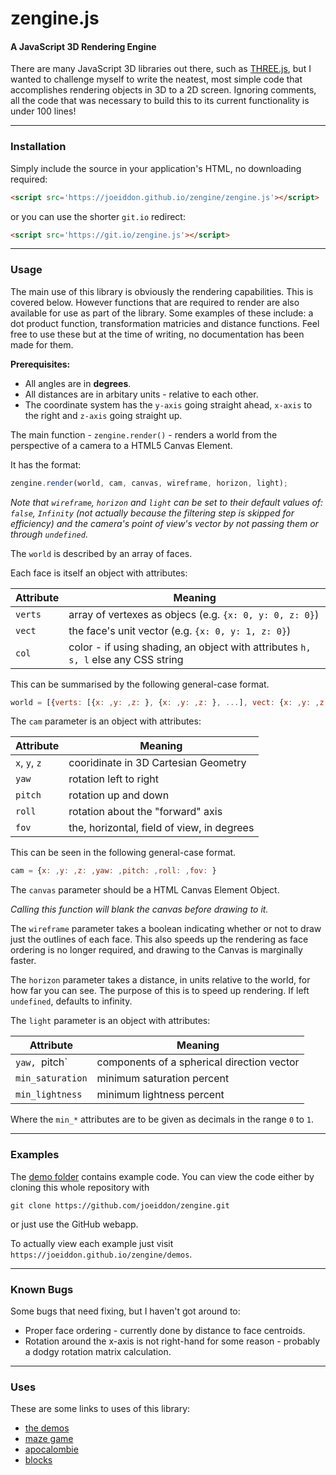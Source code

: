 zengine.js
==========

#### A JavaScript 3D Rendering Engine

There are many JavaScript 3D libraries out there, such as [THREE.js](https://threejs.org/), but I wanted to challenge myself to write the neatest, most simple code that accomplishes rendering objects in 3D to a 2D screen. Ignoring comments, all the code that was necessary to build this to its current functionality is under 100 lines!

---

### Installation

Simply include the source in your application's HTML, no downloading required:

```html
<script src='https://joeiddon.github.io/zengine/zengine.js'></script>
```

or you can use the shorter `git.io` redirect:

```html
<script src='https://git.io/zengine.js'></script>
```

---

### Usage

The main use of this library is obviously the rendering capabilities. This is covered below. However functions that are required to render are also available for use as part of the library. Some examples of these include: a dot product function, transformation matricies and distance functions. Feel free to use these but at the time of writing, no documentation has been made for them.

**Prerequisites:**

- All angles are in **degrees**.
- All distances are in arbitary units - relative to each other.
- The coordinate system has the `y-axis` going straight ahead, `x-axis` to the right and `z-axis` going straight up.

The main function - `zengine.render()` - renders a world from the perspective of a camera to a HTML5 Canvas Element.

It has the format:

```javascript
zengine.render(world, cam, canvas, wireframe, horizon, light);
```

*Note that `wireframe`, `horizon` and `light` can be set to their default values of: `false`, `Infinity` (not actually because the filtering step is skipped for efficiency) and the camera's point of view's vector by not passing them or through `undefined`*.

The `world` is described by an array of faces.

Each face is itself an object with attributes:

Attribute  | Meaning
---------- | -------------------------------------
`verts`    | array of vertexes as objecs (e.g. `{x: 0, y: 0, z: 0}`)
`vect`     | the face's unit vector (e.g. `{x: 0, y: 1, z: 0}`)
`col`      | color - if using shading, an object with attributes `h, s, l` else any CSS string

This can be summarised by the following general-case format.

```javascript
world = [{verts: [{x: ,y: ,z: }, {x: ,y: ,z: }, ...], vect: {x: ,y: ,z: }, col: }, ...]
```

The `cam` parameter is an object with attributes:

Attribute     | Meaning
------------- | ------------------------------------------
`x`, `y`, `z` | cooridinate in 3D Cartesian Geometry
`yaw`         | rotation left to right
`pitch`       | rotation up and down
`roll`        | rotation about the "forward" axis
`fov`         | the, horizontal, field of view, in degrees

This can be seen in the following general-case format.

```javascript
cam = {x: ,y: ,z: ,yaw: ,pitch: ,roll: ,fov: }
```

The `canvas` parameter should be a HTML Canvas Element Object.

*Calling this function will blank the canvas before drawing to it.*

The `wireframe` parameter takes a boolean indicating whether or not to draw just the outlines of each face. This also speeds up the rendering as face ordering is no longer required, and drawing to the Canvas is marginally faster.

The `horizon` parameter takes a distance, in units relative to the world, for how far you can see. The purpose of this is to speed up rendering. If left `undefined`, defaults to infinity.

The `light` parameter is an object with attributes:

Attribute        | Meaning
-----------------|-------------------------------------------
`yaw, `pitch`    | components of a spherical direction vector
`min_saturation` | minimum saturation percent
`min_lightness`  | minimum lightness percent

Where the `min_*` attributes are to be given as decimals in the range `0` to `1`.

---

### Examples

The [demo folder](https://github.com/demos/zengine/tree/master/demos) contains example code. You can view the code either by cloning this whole repository with

```shell
git clone https://github.com/joeiddon/zengine.git
```
or just use the GitHub webapp.

To actually view each example just visit `https://joeiddon.github.io/zengine/demos`.

---

### Known Bugs

Some bugs that need fixing, but I haven't got around to:

- Proper face ordering - currently done by distance to face centroids.
- Rotation around the x-axis is not right-hand for some reason - probably a dodgy rotation matrix calculation.

---

### Uses

These are some links to uses of this library:

- [the demos](https://joeiddon.github.io/demos)
- [maze game](https://joeiddon.github.io/3d_maze_game)
- [apocalombie](https://joeiddon.github.io/apocalombie)
- [blocks](https://joeiddon.github.io/blocks)
